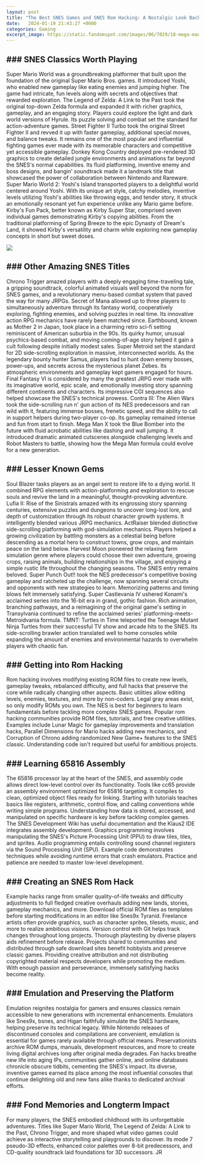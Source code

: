 ```yaml
---
layout: post
title: "The Best SNES Games and SNES Rom Hacking: A Nostalgic Look Back"
date:   2024-01-19 21:43:27 +0000
categories: Gaming
excerpt_image: https://static.fandomspot.com/images/06/7029/18-mega-man-x3-zero-project-rom-hack.jpg
---
```


## ### SNES Classics Worth Playing
Super Mario World was a groundbreaking platformer that built upon the foundation of the original Super Mario Bros. games. It introduced Yoshi, who enabled new gameplay like eating enemies and jumping higher. The game had intricate, fun levels along with secrets and objectives that rewarded exploration. 
The Legend of Zelda: A Link to the Past took the original top-down Zelda formula and expanded it with richer graphics, gameplay, and an engaging story. Players could explore the light and dark world versions of Hyrule. Its puzzle solving and combat set the standard for action-adventure games.
Street Fighter II Turbo took the original Street Fighter II and revved it up with faster gameplay, additional special moves, and balance tweaks. It remains one of the most popular and influential fighting games ever made with its memorable characters and competitive yet accessible gameplay.
Donkey Kong Country deployed pre-rendered 3D graphics to create detailed jungle environments and animations far beyond the SNES's normal capabilities. Its fluid platforming, inventive enemy and boss designs, and bangin' soundtrack made it a landmark title that showcased the power of collaboration between Nintendo and Rareware.
Super Mario World 2: Yoshi's Island transported players to a delightful world centered around Yoshi. With its unique art style, catchy melodies, inventive levels utilizing Yoshi's abilities like throwing eggs, and tender story, it struck an emotionally resonant yet fun experience unlike any Mario game before.
Kirby's Fun Pack, better known as Kirby Super Star, comprised seven individual games demonstrating Kirby's copying abilities. From the traditional platforming of Spring Breeze to the epic Dynasty of Dream's Land, it showed Kirby's versatility and charm while exploring new gameplay concepts in short but sweet doses.

![](https://static.fandomspot.com/images/06/7029/18-mega-man-x3-zero-project-rom-hack.jpg)
## ### Other Amazing SNES Titles
Chrono Trigger amazed players with a deeply engaging time-traveling tale, a gripping soundtrack, colorful animated visuals well beyond the norm for SNES games, and a revolutionary menu-based combat system that paved the way for many JRPGs. 
Secret of Mana allowed up to three players to simultaneously adventure through its fantasy world, cooperatively exploring, fighting enemies, and solving puzzles in real time. Its innovative action RPG mechanics have rarely been matched since.
Earthbound, known as Mother 2 in Japan, took place in a charming retro sci-fi setting reminiscent of American suburbia in the 90s. Its quirky humor, unusual psychics-based combat, and moving coming-of-age story helped it gain a cult following despite initially modest sales.
Super Metroid set the standard for 2D side-scrolling exploration in massive, interconnected worlds. As the legendary bounty hunter Samus, players had to hunt down enemy bosses, power-ups, and secrets across the mysterious planet Zebes. Its atmospheric environments and gameplay kept gamers engaged for hours.
Final Fantasy VI is considered by many the greatest JRPG ever made with its imaginative world, epic scale, and emotionally investing story spanning different continents and characters. Its impressive CGI sequences also helped showcase the SNES's technical prowess. 
Contra III: The Alien Wars took the side-scrolling run n' gun action of its NES predecessors and ran wild with it, featuring immense bosses, frenetic speed, and the ability to call in support helpers during two-player co-op. Its gameplay remained intense and fun from start to finish.
Mega Man X took the Blue Bomber into the future with fluid acrobatic abilities like dashing and wall jumping. It introduced dramatic animated cutscenes alongside challenging levels and Robot Masters to battle, showing how the Mega Man formula could evolve for a new generation.
## ### Lesser Known Gems  
Soul Blazer tasks players as an angel sent to restore life to a dying world. It combined RPG elements with action-platforming and exploration to rescue souls and revive the land in a meaningful, thought-provoking adventure.
Lufia II: Rise of the Sinistrals amazed with its engrossing story spanning centuries, extensive puzzles and dungeons to uncover long-lost lore, and depth of customization through its robust character growth systems. It intelligently blended various JRPG mechanics.
ActRaiser blended distinctive side-scrolling platforming with god-simulation mechanics. Players helped a growing civilization by battling monsters as a celestial being before descending as a mortal hero to construct towns, grow crops, and maintain peace on the land below. 
Harvest Moon pioneered the relaxing farm simulation genre where players could choose their own adventure, growing crops, raising animals, building relationships in the village, and enjoying a simple rustic life throughout the changing seasons. The SNES entry remains beloved.
Super Punch Out!! took the NES predecessor's competitive boxing gameplay and ratcheted up the challenge, now spanning several circuits and opponents with new strategies to learn. Memorizing patterns and timing blows felt immensely satisfying.
Super Castlevania IV ushered Konami's acclaimed series into the 16-bit era in grand, gothic fashion. Rich animation, branching pathways, and a reimagining of the original game's setting in Transylvania continued to refine the acclaimed series' platforming-meets-Metroidvania formula. 
TMNT: Turtles in Time teleported the Teenage Mutant Ninja Turtles from their successful TV show and arcade hits to the SNES. Its side-scrolling brawler action translated well to home consoles while expanding the amount of enemies and environmental hazards to overwhelm players with chaotic fun.
## ### Getting into Rom Hacking
Rom hacking involves modifying existing ROM files to create new levels, gameplay tweaks, rebalanced difficulty, and full hacks that preserve the core while radically changing other aspects. Basic utilities allow editing levels, enemies, textures, and more by non-coders. Legal gray areas exist, so only modify ROMs you own. The NES is best for beginners to learn fundamentals before tackling more complex SNES games. 
Popular rom hacking communities provide ROM files, tutorials, and free creative utilities. Examples include Lunar Magic for gameplay improvements and translation hacks, Parallel Dimensions for Mario hacks adding new mechanics, and Corruption of Chrono adding randomized New Game+ features to the SNES classic. Understanding code isn't required but useful for ambitious projects.
## ### Learning 65816 Assembly  
The 65816 processor lay at the heart of the SNES, and assembly code allows direct low-level control over its functionality. Tools like cc65 provide an assembly environment optimized for 65816 targeting. It compiles to clean, optimized object files ready for linking. 
Starting with tutorials teaches basics like registers, arithmetic, control flow, and calling conventions while writing simple programs. Understanding how data is stored, accessed, and manipulated on specific hardware is key before tackling complex games. The SNES Development Wiki has useful documentation and the Klaus2 IDE integrates assembly development.
Graphics programming involves manipulating the SNES's Picture Processing Unit (PPU) to draw tiles, tiles, and sprites. Audio programming entails controlling sound channel registers via the Sound Processing Unit (SPU). Example code demonstrates techniques while avoiding runtime errors that crash emulators. Practice and patience are needed to master low-level development.
## ### Creating an SNES Rom Hack 
Example hacks range from smaller quality-of-life tweaks and difficulty adjustments to full fledged creative overhauls adding new lands, stories, gameplay mechanics, and more. Download official ROM files as templates before starting modifications in an editor like Snes9x Tyranid. 
Freelance artists often provide graphics, such as character sprites, tilesets, music, and more to realize ambitious visions. Version control with Git helps track changes throughout long projects. Thorough playtesting by diverse players aids refinement before release. 
Projects shared to communities and distributed through safe download sites benefit hobbyists and preserve classic games. Providing creative attribution and not distributing copyrighted material respects developers while promoting the medium. With enough passion and perseverance, immensely satisfying hacks become reality.
## ### Emulation and Preserving the Platform
Emulation reignites nostalgia for gamers and ensures classics remain accessible to new generations with incremental enhancements. Emulators like Snes9x, bsnes, and Higan faithfully simulate the SNES hardware, helping preserve its technical legacy. 
While Nintendo releases of discontinued consoles and compilations are convenient, emulation is essential for games rarely available through official means. Preservationists archive ROM dumps, manuals, development resources, and more to create living digital archives long after original media degrades. 
Fan hacks breathe new life into aging IPs, communities gather online, and online databases chronicle obscure tidbits, cementing the SNES's impact. Its diverse, inventive games earned its place among the most influential consoles that continue delighting old and new fans alike thanks to dedicated archival efforts.
## ### Fond Memories and Longterm Impact  
For many players, the SNES embodied childhood with its unforgettable adventures. Titles like Super Mario World, The Legend of Zelda: A Link to the Past, Chrono Trigger, and more shaped what video games could achieve as interactive storytelling and playgrounds to discover. 
Its mode 7 pseudo-3D effects, enhanced color palettes over 8-bit predecessors, and CD-quality soundtrack laid foundations for 3D successors. JR